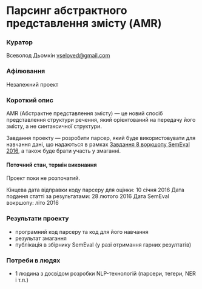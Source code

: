# Парсинг абстрактного представлення змісту (AMR)

### Куратор

Всеволод Дьомкін <vseloved@gmail.com>

### Афілювання

Незалежний проект

### Короткий опис

AMR (Абстрактне представлення змісту) — це новий спосіб представлення структури речення, який орієнтований на передачу його змісту, а не синтаксичної структури.

Завдання проекту — розробити парсер, який буде використовувати для навчання дані, що надаються в рамках [Завдання 8 воркшопу SemEval 2016](http://alt.qcri.org/semeval2016/task8/), а також буде брати участь у змаганні.

#### Поточний стан, термін виконання

Проект поки не розпочатий.

Кінцева дата відправки коду парсеру для оцінки: 10 січня 2016
Дата подання статті за результатами: 28 лютого 2016
Дата SemEval вокршопу: літо 2016

### Результати проекту

- програмний код парсеру та код для його навчання
- результат змагання
- публікація в збірнику SemEval (у разі отримання гарних резултатів)

### Потреби в людях

- 1 людина з досвідом розробки NLP-технологій (парсери, тегери, NER і т.п.)
